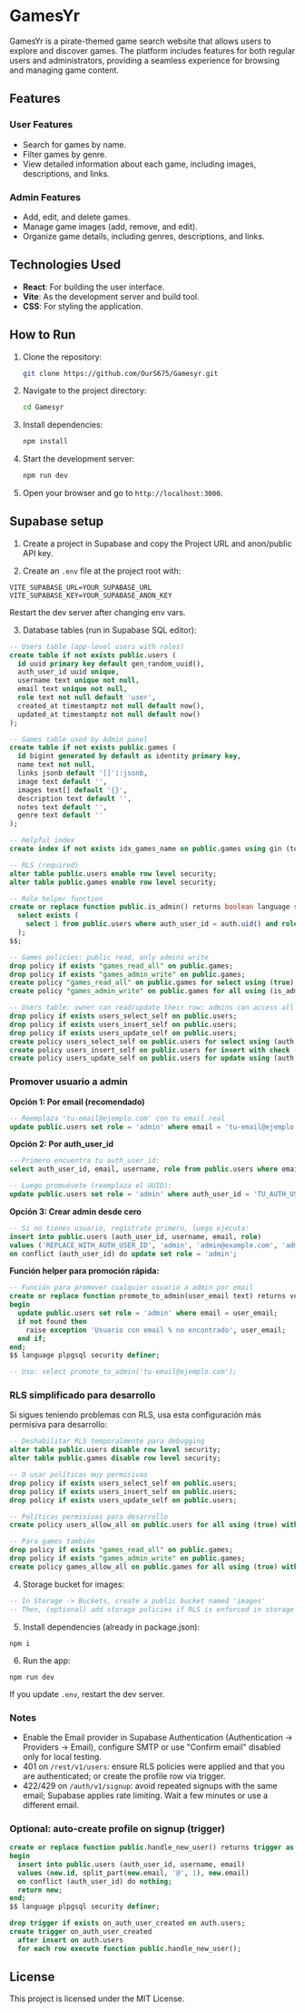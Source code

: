 # GamesYr

GamesYr is a pirate-themed game search website that allows users to explore and discover games. The platform includes features for both regular users and administrators, providing a seamless experience for browsing and managing game content.

## Features

### User Features
- Search for games by name.
- Filter games by genre.
- View detailed information about each game, including images, descriptions, and links.

### Admin Features
- Add, edit, and delete games.
- Manage game images (add, remove, and edit).
- Organize game details, including genres, descriptions, and links.

## Technologies Used
- **React**: For building the user interface.
- **Vite**: As the development server and build tool.
- **CSS**: For styling the application.

## How to Run
1. Clone the repository:
   ```bash
   git clone https://github.com/OurS675/Gamesyr.git
   ```
2. Navigate to the project directory:
   ```bash
   cd Gamesyr
   ```
3. Install dependencies:
   ```bash
   npm install
   ```
4. Start the development server:
   ```bash
   npm run dev
   ```
5. Open your browser and go to `http://localhost:3000`.

## Supabase setup

1) Create a project in Supabase and copy the Project URL and anon/public API key.

2) Create an `.env` file at the project root with:

```
VITE_SUPABASE_URL=YOUR_SUPABASE_URL
VITE_SUPABASE_KEY=YOUR_SUPABASE_ANON_KEY
```

Restart the dev server after changing env vars.

3) Database tables (run in Supabase SQL editor):

```sql
-- Users table (app-level users with roles)
create table if not exists public.users (
  id uuid primary key default gen_random_uuid(),
  auth_user_id uuid unique,
  username text unique not null,
  email text unique not null,
  role text not null default 'user',
  created_at timestamptz not null default now(),
  updated_at timestamptz not null default now()
);

-- Games table used by Admin panel
create table if not exists public.games (
  id bigint generated by default as identity primary key,
  name text not null,
  links jsonb default '[]'::jsonb,
  image text default '',
  images text[] default '{}',
  description text default '',
  notes text default '',
  genre text default ''
);

-- Helpful index
create index if not exists idx_games_name on public.games using gin (to_tsvector('spanish', name));

-- RLS (required)
alter table public.users enable row level security;
alter table public.games enable row level security;

-- Role helper function
create or replace function public.is_admin() returns boolean language sql security definer set search_path = public as $$
  select exists (
    select 1 from public.users where auth_user_id = auth.uid() and role = 'admin'
  );
$$;

-- Games policies: public read, only admins write
drop policy if exists "games_read_all" on public.games;
drop policy if exists "games_admin_write" on public.games;
create policy "games_read_all" on public.games for select using (true);
create policy "games_admin_write" on public.games for all using (is_admin()) with check (is_admin());

-- Users table: owner can read/update their row; admins can access all
drop policy if exists users_select_self on public.users;
drop policy if exists users_insert_self on public.users;
drop policy if exists users_update_self on public.users;
create policy users_select_self on public.users for select using (auth.uid() = auth_user_id or is_admin());
create policy users_insert_self on public.users for insert with check (auth.uid() = auth_user_id or is_admin());
create policy users_update_self on public.users for update using (auth.uid() = auth_user_id or is_admin()) with check (auth.uid() = auth_user_id or is_admin());
```

### Promover usuario a admin

**Opción 1: Por email (recomendado)**
```sql
-- Reemplaza 'tu-email@ejemplo.com' con tu email real
update public.users set role = 'admin' where email = 'tu-email@ejemplo.com';
```

**Opción 2: Por auth_user_id**
```sql
-- Primero encuentra tu auth_user_id:
select auth_user_id, email, username, role from public.users where email = 'tu-email@ejemplo.com';

-- Luego promuévete (reemplaza el UUID):
update public.users set role = 'admin' where auth_user_id = 'TU_AUTH_USER_ID_AQUI';
```

**Opción 3: Crear admin desde cero**
```sql
-- Si no tienes usuario, regístrate primero, luego ejecuta:
insert into public.users (auth_user_id, username, email, role)
values ('REPLACE_WITH_AUTH_USER_ID', 'admin', 'admin@example.com', 'admin')
on conflict (auth_user_id) do update set role = 'admin';
```

**Función helper para promoción rápida:**
```sql
-- Función para promover cualquier usuario a admin por email
create or replace function promote_to_admin(user_email text) returns void as $$
begin
  update public.users set role = 'admin' where email = user_email;
  if not found then
    raise exception 'Usuario con email % no encontrado', user_email;
  end if;
end;
$$ language plpgsql security definer;

-- Uso: select promote_to_admin('tu-email@ejemplo.com');
```

### RLS simplificado para desarrollo

Si sigues teniendo problemas con RLS, usa esta configuración más permisiva para desarrollo:

```sql
-- Deshabilitar RLS temporalmente para debugging
alter table public.users disable row level security;
alter table public.games disable row level security;

-- O usar políticas muy permisivas
drop policy if exists users_select_self on public.users;
drop policy if exists users_insert_self on public.users;
drop policy if exists users_update_self on public.users;

-- Políticas permisivas para desarrollo
create policy users_allow_all on public.users for all using (true) with check (true);

-- Para games también
drop policy if exists "games_read_all" on public.games;
drop policy if exists "games_admin_write" on public.games;
create policy games_allow_all on public.games for all using (true) with check (true);
```

4) Storage bucket for images:

```sql
-- In Storage -> Buckets, create a public bucket named 'images'
-- Then, (optional) add storage policies if RLS is enforced in storage
```

5) Install dependencies (already in package.json):

```
npm i
```

6) Run the app:

```
npm run dev
```

If you update `.env`, restart the dev server.

### Notes
- Enable the Email provider in Supabase Authentication (Authentication -> Providers -> Email), configure SMTP or use "Confirm email" disabled only for local testing.
- 401 on `/rest/v1/users`: ensure RLS policies were applied and that you are authenticated; or create the profile row via trigger.
- 422/429 on `/auth/v1/signup`: avoid repeated signups with the same email; Supabase applies rate limiting. Wait a few minutes or use a different email.

### Optional: auto-create profile on signup (trigger)
```sql
create or replace function public.handle_new_user() returns trigger as $$
begin
  insert into public.users (auth_user_id, username, email)
  values (new.id, split_part(new.email, '@', 1), new.email)
  on conflict (auth_user_id) do nothing;
  return new;
end;
$$ language plpgsql security definer;

drop trigger if exists on_auth_user_created on auth.users;
create trigger on_auth_user_created
  after insert on auth.users
  for each row execute function public.handle_new_user();
```

## License
This project is licensed under the MIT License.
